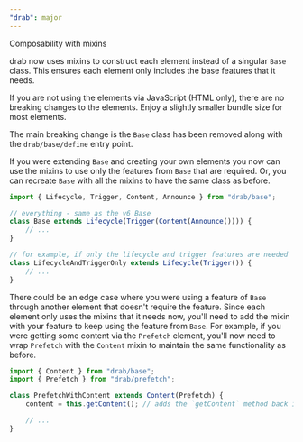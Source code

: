 ```yaml
---
"drab": major
---
```


Composability with mixins

drab now uses mixins to construct each element instead of a singular `Base` class. This ensures each element only includes the base features that it needs.

If you are not using the elements via JavaScript (HTML only), there are no breaking changes to the elements. Enjoy a slightly smaller bundle size for most elements.

The main breaking change is the `Base` class has been removed along with the `drab/base/define` entry point.

If you were extending `Base` and creating your own elements you now can use the mixins to use only the features from `Base` that are required. Or, you can recreate `Base` with all the mixins to have the same class as before.

```ts
import { Lifecycle, Trigger, Content, Announce } from "drab/base";

// everything - same as the v6 Base
class Base extends Lifecycle(Trigger(Content(Announce()))) {
	// ...
}

// for example, if only the lifecycle and trigger features are needed
class LifecycleAndTriggerOnly extends Lifecycle(Trigger()) {
	// ...
}
```

There could be an edge case where you were using a feature of `Base` through another element that doesn't require the feature. Since each element only uses the mixins that it needs now, you'll need to add the mixin with your feature to keep using the feature from `Base`. For example, if you were getting some content via the `Prefetch` element, you'll now need to wrap `Prefetch` with the `Content` mixin to maintain the same functionality as before.

```ts
import { Content } from "drab/base";
import { Prefetch } from "drab/prefetch";

class PrefetchWithContent extends Content(Prefetch) {
	content = this.getContent(); // adds the `getContent` method back in

	// ...
}
```
